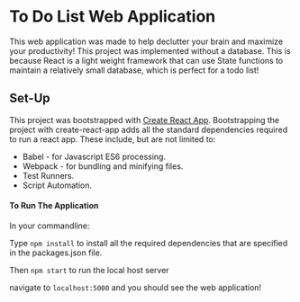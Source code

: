 # To Do List Web Application

This web application was made to help declutter your brain and maximize your productivity! This project was implemented
without a database. This is because React is a light weight framework that can use State functions to maintain a relatively
small database, which is perfect for a todo list!

## Set-Up 
This project was bootstrapped with [Create React App](https://github.com/facebook/create-react-app).
Bootstrapping the project with create-react-app adds all the standard dependencies required to run a react app. 
These include, but are not limited to: 

- Babel - for Javascript ES6 processing. 
- Webpack - for bundling and minifying files.
- Test Runners.
- Script Automation.
  
#### To Run The Application 

In your commandline: 

Type `npm install` to install all the required dependencies that are specified in the packages.json file. 

Then `npm start` to run the local host server

navigate to `localhost:5000` and you should see the web application! 

